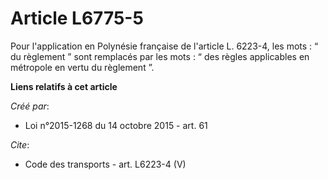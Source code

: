 # Article L6775-5

Pour l'application en Polynésie française de l'article L. 6223-4, les mots : “ du règlement ” sont remplacés par les mots : “
des règles applicables en métropole en vertu du règlement ”.

**Liens relatifs à cet article**

_Créé par_:

  - Loi n°2015-1268 du 14 octobre 2015 - art. 61

_Cite_:

  - Code des transports - art. L6223-4 (V)
